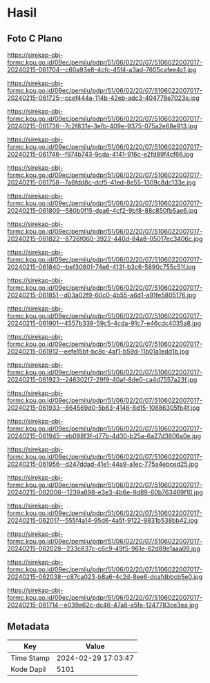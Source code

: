 # Hasil

## Foto C Plano

https://sirekap-obj-formc.kpu.go.id/09ec/pemilu/pdpr/51/06/02/20/07/5106022007017-20240215-061704--c60a93e8-4cfc-45f4-a3ad-7605cafee4c1.jpg

https://sirekap-obj-formc.kpu.go.id/09ec/pemilu/pdpr/51/06/02/20/07/5106022007017-20240215-061725--ccef444a-114b-42eb-adc3-404778e7023e.jpg

https://sirekap-obj-formc.kpu.go.id/09ec/pemilu/pdpr/51/06/02/20/07/5106022007017-20240215-061736--7c2f831e-3efb-409e-9375-075a2e68e913.jpg

https://sirekap-obj-formc.kpu.go.id/09ec/pemilu/pdpr/51/06/02/20/07/5106022007017-20240215-061746--f974b743-9cda-4141-916c-e2fd89f4cf66.jpg

https://sirekap-obj-formc.kpu.go.id/09ec/pemilu/pdpr/51/06/02/20/07/5106022007017-20240215-061758--7a6fdd8c-dcf5-41ed-8e55-1309c8dc133e.jpg

https://sirekap-obj-formc.kpu.go.id/09ec/pemilu/pdpr/51/06/02/20/07/5106022007017-20240215-061809--580b0f15-dea6-4cf2-9bf8-88c850fb5ae6.jpg

https://sirekap-obj-formc.kpu.go.id/09ec/pemilu/pdpr/51/06/02/20/07/5106022007017-20240215-061822--8726f060-3922-440d-84a8-05017ec3406c.jpg

https://sirekap-obj-formc.kpu.go.id/09ec/pemilu/pdpr/51/06/02/20/07/5106022007017-20240215-061840--bef30601-74e6-413f-b3c6-5890c755c51f.jpg

https://sirekap-obj-formc.kpu.go.id/09ec/pemilu/pdpr/51/06/02/20/07/5106022007017-20240215-061851--d03a02f9-60c0-4b55-a6d1-a91fe5805176.jpg

https://sirekap-obj-formc.kpu.go.id/09ec/pemilu/pdpr/51/06/02/20/07/5106022007017-20240215-061901--4557b338-59c5-4cda-91c7-e46cdc4035a8.jpg

https://sirekap-obj-formc.kpu.go.id/09ec/pemilu/pdpr/51/06/02/20/07/5106022007017-20240215-061912--eefe15bf-bc8c-4af1-b59d-11b01a1edd1b.jpg

https://sirekap-obj-formc.kpu.go.id/09ec/pemilu/pdpr/51/06/02/20/07/5106022007017-20240215-061923--246302f7-29f9-40af-8de0-ca4d7557a23f.jpg

https://sirekap-obj-formc.kpu.go.id/09ec/pemilu/pdpr/51/06/02/20/07/5106022007017-20240215-061933--864569d0-5b63-4146-8d15-10886305fb4f.jpg

https://sirekap-obj-formc.kpu.go.id/09ec/pemilu/pdpr/51/06/02/20/07/5106022007017-20240215-061945--eb098f3f-d77b-4d30-b25a-6a27d3806a0e.jpg

https://sirekap-obj-formc.kpu.go.id/09ec/pemilu/pdpr/51/06/02/20/07/5106022007017-20240215-061956--d247ddad-41e1-44a9-a1ec-775a4ebced25.jpg

https://sirekap-obj-formc.kpu.go.id/09ec/pemilu/pdpr/51/06/02/20/07/5106022007017-20240215-062006--1239a698-e3e3-4b6e-9d89-60b763469f10.jpg

https://sirekap-obj-formc.kpu.go.id/09ec/pemilu/pdpr/51/06/02/20/07/5106022007017-20240215-062017--555f4a14-95d6-4a5f-9122-9831b538bb42.jpg

https://sirekap-obj-formc.kpu.go.id/09ec/pemilu/pdpr/51/06/02/20/07/5106022007017-20240215-062028--233c837c-c6c9-49f5-961e-62d89e1aaa09.jpg

https://sirekap-obj-formc.kpu.go.id/09ec/pemilu/pdpr/51/06/02/20/07/5106022007017-20240215-062038--c87ca023-b8a6-4c2d-8ee6-dcafdbbcb5e0.jpg

https://sirekap-obj-formc.kpu.go.id/09ec/pemilu/pdpr/51/06/02/20/07/5106022007017-20240215-061714--e039a62c-dc46-47a8-a5fa-1247783ce3ea.jpg


## Metadata

| Key        | Value               |
| ---------- | ------------------- |
| Time Stamp | 2024-02-29 17:03:47 |
| Kode Dapil | 5101                |



